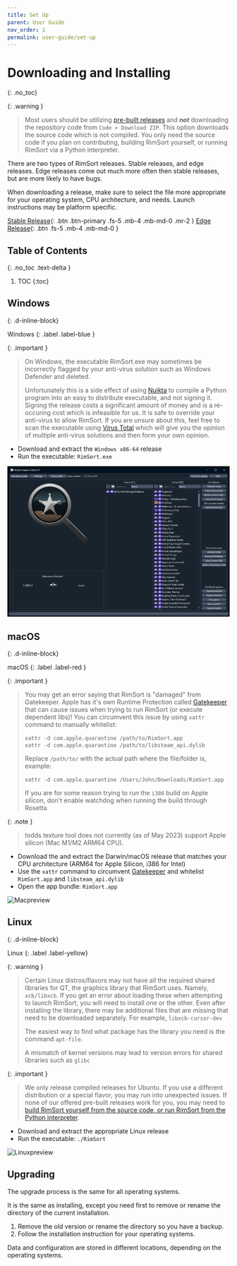 ```yaml
---
title: Set Up
parent: User Guide
nav_order: 1
permalink: user-guide/set-up
---
```


# Downloading and Installing
{: .no_toc}

{: .warning }

> Most users should be utilizing [pre-built releases](https://github.com/RimSort/RimSort/releases) and **_not_** downloading the repository code from `Code > Download ZIP`. This option downloads the source code which is not compiled. You only need the source code if you plan on contributing, building RimSort yourself, or running RimSort via a Python interpreter.

There are two types of RimSort releases. Stable releases, and edge releases. Edge releases come out much more often then stable releases, but are more likely to have bugs.

When downloading a release, make sure to select the file more appropriate for your operating system, CPU architecture, and needs. Launch instructions may be platform specific.

[Stable Release][Stable Release]{: .btn .btn-primary .fs-5 .mb-4 .mb-md-0 .mr-2 }
[Edge Release][Edge Release]{: .btn .fs-5 .mb-4 .mb-md-0 }

## Table of Contents
{: .no_toc .text-delta }

1. TOC
{:toc}

## Windows
{: .d-inline-block}

Windows
{: .label .label-blue }

{: .important }
> On Windows, the executable RimSort.exe may sometimes be incorrectly flagged by your anti-virus solution such as Windows Defender and deleted.
>
> Unfortunately this is a side effect of using [Nuikta](https://nuitka.net/) to compile a Python program into an easy to distribute executable, and not signing it. Signing the release costs a significant amount of money and is a re-occuring cost which is infeasible for us. It is safe to override your anti-virus to allow RimSort. If you are unsure about this, feel free to scan the executable using [Virus Total](https://www.virustotal.com/gui/) which will give you the opinion of multiple anti-virus solutions and then form your own opinion.



- Download and extract the `Windows x86-64` release
- Run the executable: `RimSort.exe`

![](../assets/images/previews/windows_preview.png)

## macOS
{: .d-inline-block}

macOS
{: .label .label-red }

{: .important }
> You may get an error saying that RimSort is "damaged" from Gatekeeper.
> Apple has it's own Runtime Protection called [Gatekeeper](https://support.apple.com/guide/security/gatekeeper-and-runtime-protection-sec5599b66df/web) that can cause issues when trying to run RimSort (or execute dependent libs)!
> You can circumvent this issue by using `xattr` command to manually whitelist:
>
>     xattr -d com.apple.quarantine /path/to/RimSort.app
>     xattr -d com.apple.quarantine /path/to/libsteam_api.dylib
>
> Replace `/path/to/` with the actual path where the file/folder is, example:
>
>     xattr -d com.apple.quarantine /Users/John/Downloads/RimSort.app
>
> If you are for some reason trying to run the `i386` build on Apple silicon, don't enable watchdog when running the build through Rosetta

{: .note }

> todds texture tool does not currently (as of May 2023) support Apple silicon (Mac M1/M2 ARM64 CPU).

- Download the and extract the Darwin/macOS release that matches your CPU architecture (ARM64 for Apple Silicon, i386 for Intel)
- Use the `xattr` command to circumvent [Gatekeeper](https://support.apple.com/guide/security/gatekeeper-and-runtime-protection-sec5599b66df/web) and whitelist `RimSort.app` and `libsteam_api.dylib`
- Open the app bundle: `RimSort.app`

<img alt="Macpreview" src="https://github.com/RimSort/RimSort/assets/28567881/7731911b-cc7c-47c8-9c34-6f925fc5b188">

## Linux
{: .d-inline-block}

Linux
{: .label .label-yellow}

{: .warning }

> Certain Linux distros/flavors may not have all the required shared libraries for QT, the graphics library that RimSort uses. Namely, `xcb/libxcb`. If you get an error about loading these when attempting to launch RimSort, you will need to install one or the other. Even after installing the library, there may be additional files that are missing that need to be downloaded separately. For example, `libxcb-cursor-dev`
> 
> The easiest way to find what package has the library you need is the command `apt-file`.
>
> A mismatch of kernel versions may lead to version errors for shared libraries such as `glibc`

{: .important }

> We only release compiled releases for Ubuntu. If you use a different distribution or a special flavor, you may run into unexpected issues. If none of our offered pre-built releases work for you, you may need to [build RimSort yourself from the source code, or run RimSort from the Python interpreter](../development-guide/development-setup).



- Download and extract the appropriate Linux release
- Run the executable: `./RimSort`

<img alt="Linuxpreview" src="https://github.com/RimSort/RimSort/assets/102756485/d26577e4-d488-406b-b9a2-dc2eeea8de25">

## Upgrading

The upgrade process is the same for all operating systems.

It is the same as installing, except you need first to remove or rename the directory of the current installation.

1. Remove the old version or rename the directory so you have a backup.
2. Follow the installation instruction for your operating systems.

Data and configuration are stored in different locations, depending on the operating systems.


[Releases]: https://github.com/oceancabbage/RimSort/releases
[Stable Release]: https://github.com/oceancabbage/RimSort/releases/latest
[Edge Release]: https://github.com/RimSort/RimSort/releases/tag/Edge
